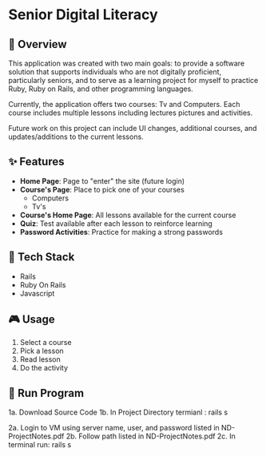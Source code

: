 # Senior Digital Literacy

## 🚀 Overview

This application was created with two main goals: to provide a software solution that supports individuals who are not digitally proficient, particularly seniors, and to serve as a learning project for myself to practice Ruby, Ruby on Rails, and other programming languages.

Currently, the application offers two courses: Tv and Computers. Each course includes multiple lessons including lectures pictures and activities. 

Future work on this project can include UI changes, additional courses, and updates/additions to the current lessons.

## ✨ Features

- **Home Page**: Page to "enter" the site (future login)
- **Course's Page**: Place to pick one of your courses
  - Computers
  - Tv's
- **Course's Home Page**: All lessons available for the current course
- **Quiz**: Test available after each lesson to reinforce learning
- **Password Activities**: Practice for making a strong passwords


## 🔧 Tech Stack

- Rails
- Ruby On Rails
- Javascript


## 🎮 Usage

1. Select a course
2. Pick a lesson
3. Read lesson
4. Do the activity

## 🏃 Run Program

1a. Download Source Code
1b. In Project Directory termianl : rails s

2a. Login to VM using server name, user, and password listed in ND-ProjectNotes.pdf
2b. Follow path listed in ND-ProjectNotes.pdf
2c. In terminal run: rails s
